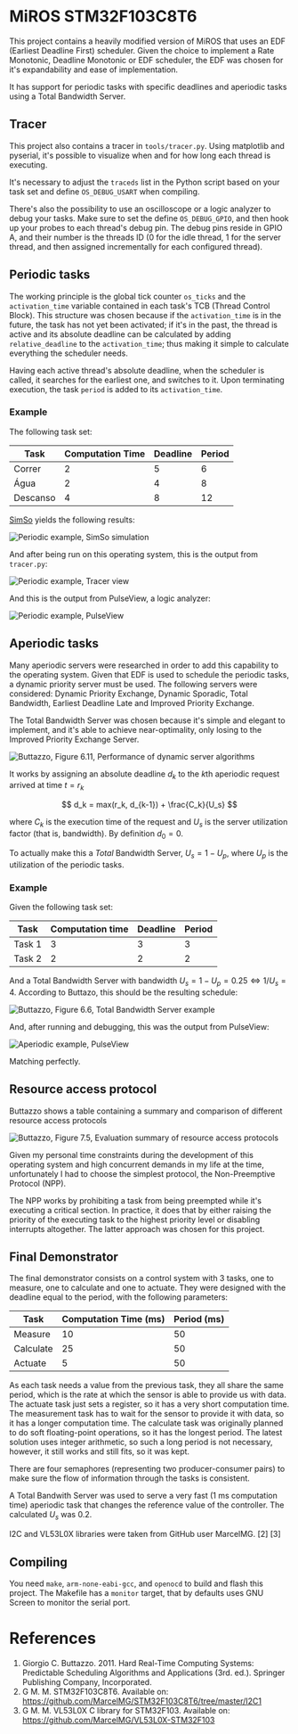 # MiROS STM32F103C8T6

This project contains a heavily modified version of MiROS that uses an EDF (Earliest Deadline First) scheduler. Given the choice to implement a Rate Monotonic, Deadline Monotonic or EDF scheduler, the EDF was chosen for it's expandability and ease of implementation.

It has support for periodic tasks with specific deadlines and aperiodic tasks using a Total Bandwidth Server.

## Tracer
This project also contains a tracer in `tools/tracer.py`. Using matplotlib and pyserial, it's possible to visualize when and for how long each thread is executing.

It's necessary to adjust the `traceds` list in the Python script based on your task set and  define `OS_DEBUG_USART` when compiling.

There's also the possibility to use an oscilloscope or a logic analyzer to debug your tasks. Make sure to set the define `OS_DEBUG_GPIO`, and then hook up your probes to each thread's debug pin. The debug pins reside in GPIO A, and their number is the threads ID (0 for the idle thread, 1 for the server thread, and then assigned incrementally for each configured thread).

## Periodic tasks

The working principle is the global tick counter `os_ticks` and the `activation_time` variable contained in each task's TCB (Thread Control Block). This structure was chosen because if the `activation_time` is in the future, the task has not yet been activated; if it's in the past, the thread is active and its absolute deadline can be calculated by adding `relative_deadline` to the `activation_time`; thus making it simple to calculate everything the scheduler needs.

Having each active thread's absolute deadline, when the scheduler is called, it searches for the earliest one, and switches to it. Upon terminating execution, the task `period` is added to its `activation_time`.

### Example

The following task set:

|Task    |Computation Time|Deadline|Period|
|--------|----------------|--------|------|
|Correr  |               2|       5|     6|
|Água    |               2|       4|     8|
|Descanso|               4|       8|    12|

[SimSo](https://projects.laas.fr/simso/simso-web) yields the following results:

![Periodic example, SimSo simulation](images/periodic-simso.png)

And after being run on this operating system, this is the output from `tracer.py`:

![Periodic example, Tracer view](images/periodic-tracer.png)

And this is the output from PulseView, a logic analyzer:

![Periodic example, PulseView](images/periodic-pulseview.png)

## Aperiodic tasks

Many aperiodic servers were researched in order to add this capability to the operating system. Given that EDF is used to schedule the periodic tasks, a dynamic priority server must be used. The following servers were considered: Dynamic Priority Exchange, Dynamic Sporadic, Total Bandwidth, Earliest Deadline Late and Improved Priority Exchange.

The Total Bandwidth Server was chosen because it's simple and elegant to implement, and it's able to achieve near-optimality, only losing to the Improved Priority Exchange Server.

![Buttazzo, Figure 6.11, Performance of dynamic server algorithms](images/buttazzo6-12.png)

It works by assigning an absolute deadline $d_k$ to the $k$th aperiodic request arrived at time $t=r_k$

$$ d_k = max(r_k, d_{k-1}) + \frac{C_k}{U_s} $$

where $C_k$ is the execution time of the request and $U_s$ is the server utilization factor (that is, bandwidth). By definition $d_0=0$.

To actually make this a *Total* Bandwidth Server, $U_s=1-U_p$, where $U_p$ is the utilization of the periodic tasks.


### Example

Given the following task set:

|Task  |Computation time|Deadline|Period|
|------|----------------|--------|------|
|Task 1|               3|       3|     3|
|Task 2|               2|       2|     2|

And a Total Bandwidth Server with bandwidth $U_s=1-U_p=0.25 \iff 1/U_s=4$. According to Buttazo, this should be the resulting schedule:

![Buttazzo, Figure 6.6, Total Bandwidth Server example](images/buttazzo6-6.png)

And, after running and debugging, this was the output from PulseView:

![Aperiodic example, PulseView](images/aperiodic-pulseview.png)

Matching perfectly.

## Resource access protocol

Buttazzo shows a table containing a summary and comparison of different resource access protocols

![Buttazzo, Figure 7.5, Evaluation summary of resource access protocols](images/buttazzo7-5.png)

Given my personal time constraints during the development of this operating system and high concurrent demands in my life at the time, unfortunately I had to choose the simplest protocol, the Non-Preemptive Protocol (NPP).

The NPP works by prohibiting a task from being preempted while it's executing a critical section. In practice, it does that by either raising the priority of the executing task to the highest priority level or disabling interrupts altogether. The latter approach was chosen for this project.

## Final Demonstrator

The final demonstrator consists on a control system with 3 tasks, one to measure, one to calculate and one to actuate. They were designed with the deadline equal to the period, with the following parameters:


|Task     |Computation Time (ms)|Period (ms)|
|---------|---------------------|-----------|
|Measure  |                   10|         50|
|Calculate|                   25|         50|
|Actuate  |                    5|         50|

As each task needs a value from the previous task, they all share the same period, which is the rate at which the sensor is able to provide us with data. The actuate task just sets a register, so it has a very short computation time. The measurement task has to wait for the sensor to provide it with data, so it has a longer computation time. The calculate task was originally planned to do soft floating-point operations, so it has the longest period. The latest solution uses integer arithmetic, so such a long period is not necessary, however, it still works and still fits, so it was kept.

There are four semaphores (representing two producer-consumer pairs) to make sure the flow of information through the tasks is consistent.

A Total Bandwith Server was used to serve a very fast (1 ms computation time) aperiodic task that changes the reference value of the controller. The calculated $U_s$ was $0.2$.

I2C and VL53L0X libraries were taken from GitHub user MarcelMG. [2] [3]

## Compiling

You need `make`, `arm-none-eabi-gcc`, and `openocd` to build and flash this project. The Makefile has a `monitor` target, that by defaults uses GNU Screen to monitor the serial port.

# References

1. Giorgio C. Buttazzo. 2011. Hard Real-Time Computing Systems: Predictable Scheduling Algorithms and Applications (3rd. ed.). Springer Publishing Company, Incorporated.
2. G M. M. STM32F103C8T6. Available on: https://github.com/MarcelMG/STM32F103C8T6/tree/master/I2C1
3. G M. M. VL53L0X C library for STM32F103. Available on: https://github.com/MarcelMG/VL53L0X-STM32F103